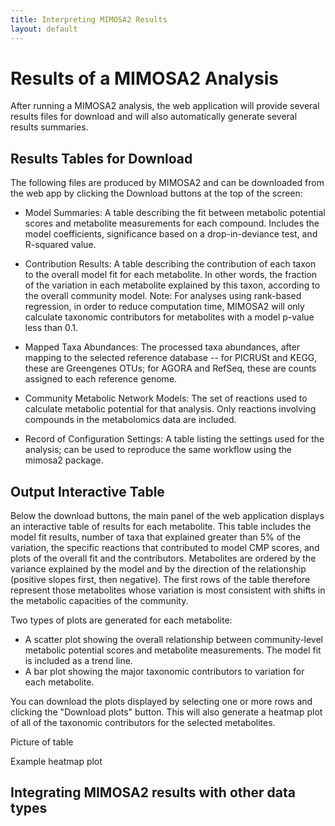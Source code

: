 ```yaml
---
title: Interpreting MIMOSA2 Results
layout: default
---
```

# Results of a MIMOSA2 Analysis

After running a MIMOSA2 analysis, the web application will provide several results files for download and will also automatically generate several results summaries.

## Results Tables for Download

The following files are produced by MIMOSA2 and can be downloaded from the web app by clicking the Download buttons at the top of the screen: 

- Model Summaries: A table describing the fit between metabolic potential scores and metabolite measurements for each compound. Includes the model coefficients, significance based on a drop-in-deviance test, and R-squared value.

- Contribution Results: A table describing the contribution of each taxon to the overall model fit for each metabolite. In other words, the fraction of the variation in each metabolite explained by this taxon, according to the
overall community model. Note: For analyses using rank-based regression, in order to reduce computation time, MIMOSA2 will only calculate taxonomic contributors for metabolites with a model p-value less than 0.1.

- Mapped Taxa Abundances: The processed taxa abundances, after mapping to the selected reference database -- for PICRUSt and KEGG, these are Greengenes OTUs; for AGORA and RefSeq, these are counts assigned to each reference genome.

- Community Metabolic Network Models: The set of reactions used to calculate metabolic potential for that analysis. Only reactions involving compounds in the metabolomics data are included.

- Record of Configuration Settings: A table listing the settings used for the analysis; can be used to reproduce the same workflow using the mimosa2 package.

## Output Interactive Table

Below the download buttons, the main panel of the web application displays an interactive table of results for each metabolite. This table includes the model fit results, 
number of taxa that explained greater than 5% of the variation, the specific reactions that contributed to model CMP scores, and plots of the overall fit and the 
contributors. Metabolites are ordered by the variance explained by the model and by the direction of the relationship (positive slopes first, then negative). The
first rows of the table therefore represent those metabolites whose variation is most consistent with shifts in the metabolic capacities of the community. 

Two types of plots are generated for each metabolite: 

- A scatter plot showing the overall relationship between community-level metabolic potential scores and metabolite measurements. The model fit is included as a trend line.
- A bar plot showing the major taxonomic contributors to variation for each metabolite. 

You can download the plots displayed by selecting one or more rows and clicking the "Download plots" button. This will also generate a heatmap plot 
of all of the taxonomic contributors for the selected metabolites.

Picture of table

Example heatmap plot

## Integrating MIMOSA2 results with other data types
